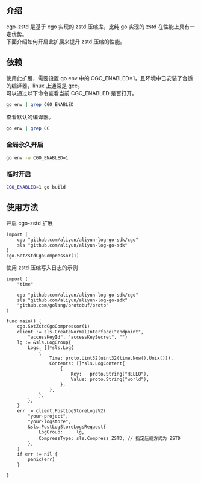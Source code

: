 ## 介绍
cgo-zstd 是基于 cgo 实现的 zstd 压缩库，比纯 go 实现的 zstd 在性能上具有一定优势。  
下面介绍如何开启此扩展来提升 zstd 压缩的性能。  

## 依赖
使用此扩展，需要设置 go env 中的 CGO_ENABLED=1，且环境中已安装了合适的编译器，linux 上通常是 gcc。  
可以通过以下命令查看当前 CGO_ENABLED 是否打开。

```bash
go env | grep CGO_ENABLED
```
查看默认的编译器。
```bash
go env | grep CC
```


### 全局永久开启
```bash 
go env -w CGO_ENABLED=1
```

### 临时开启
```bash
CGO_ENABLED=1 go build
```

## 使用方法
开启 cgo-zstd 扩展

```golang
import (
    cgo "github.com/aliyun/aliyun-log-go-sdk/cgo"
    sls "github.com/aliyun/aliyun-log-go-sdk"
)
cgo.SetZstdCgoCompressor(1)
```


使用 zstd 压缩写入日志的示例
```golang
import (
	"time"

	cgo "github.com/aliyun/aliyun-log-go-sdk/cgo"
	sls "github.com/aliyun/aliyun-log-go-sdk"
	"github.com/golang/protobuf/proto"
)

func main() {
	cgo.SetZstdCgoCompressor(1)
	client := sls.CreateNormalInterface("endpoint",
		"accessKeyId", "accessKeySecret", "")
	lg := &sls.LogGroup{
		Logs: []*sls.Log{
			{
				Time: proto.Uint32(uint32(time.Now().Unix())),
				Contents: []*sls.LogContent{
					{
						Key:   proto.String("HELLO"),
						Value: proto.String("world"),
					},
				},
			},
		},
	}
	err := client.PostLogStoreLogsV2(
		"your-project",
		"your-logstore",
		&sls.PostLogStoreLogsRequest{
			LogGroup:     lg,
			CompressType: sls.Compress_ZSTD, // 指定压缩方式为 ZSTD
		},
	)
	if err != nil {
		panic(err)
	}

}
```